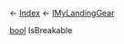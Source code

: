 ← [Index](Api-Index) ← [IMyLandingGear](SpaceEngineers.Game.ModAPI.Ingame.IMyLandingGear)

[bool](System.Boolean) IsBreakable